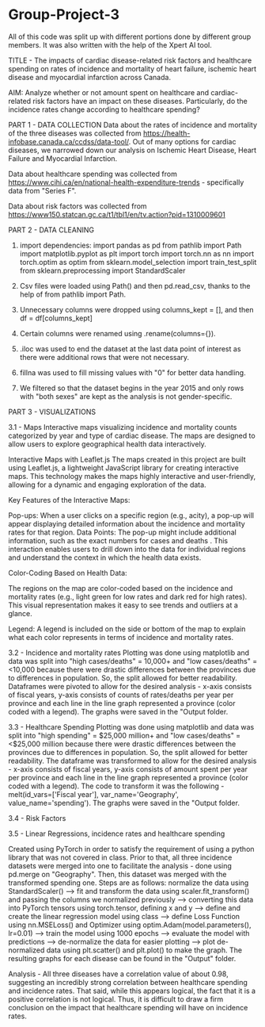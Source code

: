 # Group-Project-3
All of this code was split up with different portions done by different group members. It was also written with the help of the Xpert AI tool.

TITLE - The impacts of cardiac disease-related risk factors and healthcare spending on rates of incidence and mortality of heart failure, ischemic heart disease and myocardial infarction across Canada.

AIM: Analyze whether or not amount spent on healthcare and cardiac-related risk factors have an impact on these diseases. Particularly, do the incidence rates change according to healthcare spending?

PART 1 - DATA COLLECTION
Data about the rates of incidence and mortality of the three diseases was collected from https://health-infobase.canada.ca/ccdss/data-tool/. Out of many options for cardiac diseases, we narrowed down our analysis on Ischemic Heart Disease, Heart Failure and Myocardial Infarction.

Data about healthcare spending was collected from https://www.cihi.ca/en/national-health-expenditure-trends - specifically data from "Series F".

Data about risk factors was collected from https://www150.statcan.gc.ca/t1/tbl1/en/tv.action?pid=1310009601

PART 2 - DATA CLEANING
1) import dependencies: import pandas as pd
from pathlib import Path
import matplotlib.pyplot as plt
import torch
import torch.nn as nn
import torch.optim as optim
from sklearn.model_selection import train_test_split
from sklearn.preprocessing import StandardScaler

2) Csv files were loaded using Path() and then pd.read_csv, thanks to the help of from pathlib import Path.

3) Unnecessary columns were dropped using columns_kept = [], and then df = df[columns_kept]

4) Certain columns were renamed using .rename(columns={}).

5) .iloc was used to end the dataset at the last data point of interest as there were additional rows that were not necessary.

6) fillna was used to fill missing values with "0" for better data handling.

7) We filtered so that the dataset begins in the year 2015 and only rows with "both sexes" are kept as the analysis is not gender-specific.

PART 3 - VISUALIZATIONS

3.1 - Maps
Interactive maps visualizing incidence and mortality counts categorized by year and type of cardiac disease.
The maps are designed to allow users to explore geographical health data interactively.

Interactive Maps with Leaflet.js
The maps created in this project are built using Leaflet.js, a lightweight JavaScript library for creating interactive maps. This technology makes the maps highly interactive and user-friendly, allowing for a dynamic and engaging exploration of the data.

Key Features of the Interactive Maps:


Pop-ups: When a user clicks on a specific region (e.g., acity), a pop-up will appear displaying detailed information about the incidence and mortality rates for that region.
Data Points: The pop-up might include additional information, such as the exact numbers for cases and deaths .
This interaction enables users to drill down into the data for individual regions and understand the context in which the health data exists.

Color-Coding Based on Health Data:

The regions on the map are color-coded based on the incidence and mortality rates (e.g., light green for low rates and dark red for high rates). This visual representation makes it easy to see trends and outliers at a glance.

Legend: A legend is included on the side or bottom of the map to explain what each color represents in terms of incidence and mortality rates.


3.2 - Incidence and mortality rates
Plotting was done using matplotlib and data was split into "high cases/deaths" = 10,000+ and "low cases/deaths" = <10,000 because there were drastic differences between the provinces due to differences in population. So, the split allowed for better readability. Dataframes were pivoted to allow for the desired analysis - x-axis consists of fiscal years, y-axis consists of counts of rates/deaths per year per province and each line in the line graph represented a province (color coded with a legend). The graphs were saved in the "Output folder.

3.3 - Healthcare Spending
Plotting was done using matplotlib and data was split into "high spending" = $25,000 million+ and "low cases/deaths" = <$25,000 million because there were drastic differences between the provinces due to differences in population. So, the split allowed for better readability. The dataframe was transformed to allow for the desired analysis - x-axis consists of fiscal years, y-axis consists of amount spent per year per province and each line in the line graph represented a province (color coded with a legend). The code to transform it was the following - melt(id_vars=['Fiscal year'], 
                                               var_name='Geography', 
                                               value_name='spending'). 
The graphs were saved in the "Output folder.

3.4 - Risk Factors

3.5 - Linear Regressions, incidence rates and healthcare spending

Created using PyTorch in order to satisfy the requirement of using a python library that was not covered in class. Prior to that, all three incidence datasets were merged into one to facilitate the analysis - done using pd.merge on "Geography". Then, this dataset was merged with the transformed spending one.
Steps are as follows: normalize the data using StandardScaler() --> fit and transform the data using scaler.fit_transform() and passing the columns we normalized previously --> converting this data into PyTorch tensors using torch.tensor, defining x and y --> define and create the linear regression model using class --> define Loss Function using nn.MSELoss() and Optimizer using optim.Adam(model.parameters(), lr=0.01) --> train the model using 1000 epochs --> evaluate the model with predictions --> de-normalize the data for easier plotting --> plot de-normalized data using plt.scatter() and plt.plot() to make the graph. The resulting graphs for each disease can be found in the "Output" folder.

Analysis - All three diseases have a correlation value of about 0.98, suggesting an incredibly strong correlation between healthcare spending and incidence rates. That said, while this appears logical, the fact that it is a positive correlation is not logical. Thus, it is difficult to draw a firm conclusion on the impact that healthcare spending will have on incidence rates.




